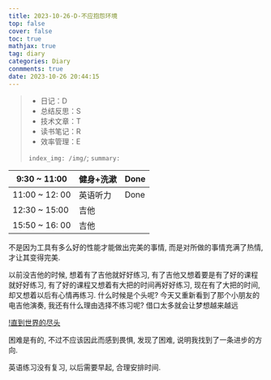 ```yaml
---
title: 2023-10-26-D-不应抱怨环境
top: false
cover: false
toc: true
mathjax: true
tag: diary
categories: Diary
conmments: true
date: 2023-10-26 20:44:15
---
```


> - 日记：D
> - 总结反思：S
> - 技术文章：T
> - 读书笔记：R
> - 效率管理：E
>
> `index_img: /img/`; `summary:` 

| 9:30 ~ 11:00   | 健身+洗漱 | Done |
| -------------- | --------- | ---- |
| 11:00 ~ 12: 00 | 英语听力  | Done |
| 12:30 ~ 15:00  | 吉他      |      |
| 15:50 ~ 16: 00 | 吉他      |      |

不是因为工具有多么好的性能才能做出完美的事情, 而是对所做的事情充满了热情, 才让其变得完美.

以前没吉他的时候, 想着有了吉他就好好练习, 有了吉他又想着要是有了好的课程就好好练习, 有了好的课程又想着有大把的时间再好好练习, 现在有了大把的时间, 却又想着以后有心情再练习. 什么时候是个头呢? 今天又重新看到了那个小朋友的电吉他演奏, 我还有什么理由选择不练习呢? 借口太多就会让梦想越来越远

[!直到世界的尽头](https://www.bilibili.com/video/BV11b4y1s7uX/?spm_id_from=333.337.search-card.all.click&vd_source=3e149ab79eab845696a34aa43635df76)



困难是有的, 不过不应该因此而感到畏惧, 发现了困难, 说明我找到了一条进步的方向.



英语练习没有复习, 以后需要早起, 合理安排时间.



